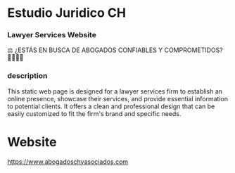 # Estudio Juridico CH
### Lawyer Services Website
⚖️ ¿ESTÁS EN BUSCA DE ABOGADOS CONFIABLES Y COMPROMETIDOS? 🫱🏻‍🫲🏼  

### description
This static web page is designed for a lawyer services firm to establish an online presence, showcase their services, and provide essential information to potential clients. It offers a clean and professional design that can be easily customized to fit the firm's brand and specific needs.  

# Website
https://www.abogadoschyasociados.com  
